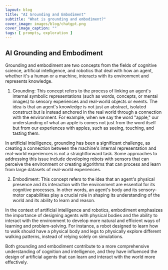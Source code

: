 ```yaml
---
layout: blog
title: "AI Grounding and Embodiment"
subtitle: "What is grounding and embodiment?"
cover_image: images/blog/chatgpt.png
cover_image_caption: ""
tags: [ prompts, exploration ]
---
```


## AI Grounding and Embodiment

Grounding and embodiment are two concepts from the fields of cognitive science, artificial
intelligence, and robotics that deal with how an agent, whether it's a human or a machine, interacts
with its environment and represents knowledge.

1. Grounding: This concept refers to the process of linking an agent's internal symbolic
   representations (such as words, concepts, or mental images) to sensory experiences and real-world
   objects or events. The idea is that an agent's knowledge is not just an abstract, isolated
   construct but is instead anchored in the real world through a connection with the environment.
   For example, when we say the word "apple," our understanding of what an apple is comes not just
   from the word itself but from our experiences with apples, such as seeing, touching, and tasting
   them.

In artificial intelligence, grounding has been a significant challenge, as creating a connection
between the machine's internal representation and real-world experiences is not a straightforward
task. Some approaches to addressing this issue include developing robots with sensors that can
perceive the environment or creating algorithms that can process and learn from large datasets of
real-world experiences.

2. Embodiment: This concept refers to the idea that an agent's physical presence and its interaction
   with the environment are essential for its cognitive processes. In other words, an agent's body
   and its sensory-motor capabilities play a crucial role in shaping its understanding of the world
   and its ability to learn and reason.

In the context of artificial intelligence and robotics, embodiment emphasizes the importance of
designing agents with physical bodies and the ability to interact with the environment to develop
more natural and efficient ways of learning and problem-solving. For instance, a robot designed to
learn how to walk should have a physical body and legs to physically explore different walking
patterns, instead of relying solely on simulations.

Both grounding and embodiment contribute to a more comprehensive understanding of cognition and
intelligence, and they have influenced the design of artificial agents that can learn and interact
with the world more effectively.
